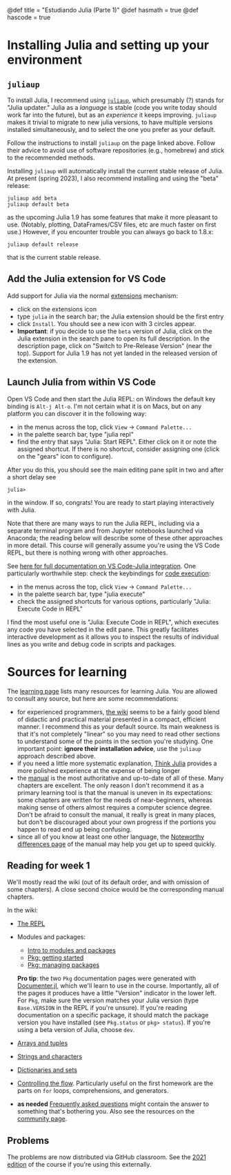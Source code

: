 @def title = "Estudiando Julia (Parte 1)"
@def hasmath = true
@def hascode = true


# Installing Julia and setting up your environment

## `juliaup`

To install Julia, I recommend using [`juliaup`](https://github.com/JuliaLang/juliaup), which presumably (?) stands for "Julia updater." Julia as a *language* is stable (code you write today should work far into the future), but as an *experience* it keeps improving. `juliaup` makes it trivial to migrate to new julia versions, to have multiple versions installed simultaneously, and to select the one you prefer as your default.

Follow the instructions to install `juliaup` on the page linked above. Follow their advice to avoid use of software repositories (e.g., homebrew) and stick to the recommended methods.

Installing `juliaup` will automatically install the current stable release of Julia. At present (spring 2023), I also recommend installing and using the "beta" release:

```
juliaup add beta
juliaup default beta
```

as the upcoming Julia 1.9 has some features that make it more pleasant to use. (Notably, plotting, DataFrames/CSV files, etc are much faster on first use.) However, if you encounter trouble you can always go back to 1.8.x:

```
juliaup default release
```

that is the current stable release.

## Add the Julia extension for VS Code

Add support for Julia via the normal [extensions](https://code.visualstudio.com/docs/editor/extension-marketplace) mechanism:

- click on the extensions icon
- type `julia` in the search bar; the Julia extension should be the first entry
- click `Install`. You should see a new icon with 3 circles appear.
- **Important**: if you decide to use the `beta` version of Julia, click on the Julia extension in the search pane to open its full description. In the description page, click on "Switch to Pre-Release Version" (near the top).  Support for Julia 1.9 has not yet landed in the released version of the extension.

## Launch Julia from within VS Code

Open VS Code and then start the Julia REPL: on Windows the default key binding is `Alt-j Alt-o`. I'm not certain what it is on Macs, but on any platform you can discover it in the following way:

- in the menus across the top, click `View` -> `Command Palette...`
- in the palette search bar, type "julia repl"
- find the entry that says "Julia: Start REPL". Either click on it or note the assigned shortcut. If there is no shortcut, consider assigning one (click on the "gears" icon to configure).

After you do this, you should see the main editing pane split in two and after a short delay see

```
julia>
```

in the window. If so, congrats! You are ready to start playing interactively with Julia.

Note that there are many ways to run the Julia REPL, including via a separate terminal program and from Jupyter notebooks launched via Anaconda; the reading below will describe some of these other approaches in more detail.
This course will generally assume you're using the VS Code REPL, but there is nothing wrong with other approaches.

See [here for full documentation on VS Code-Julia integration](https://www.julia-vscode.org/docs/stable/).
One particularly worthwhile step: check the keybindings for [code execution](https://www.julia-vscode.org/docs/stable/userguide/runningcode/):

- in the menus across the top, click `View` -> `Command Palette...`
- in the palette search bar, type "julia execute"
- check the assigned shortcuts for various options, particularly "Julia: Execute Code in REPL"

I find the most useful one is "Julia: Execute Code in REPL", which executes any code you have selected in the edit pane. This greatly facilitates interactive development as it allows you to inspect the results of individual lines as you write and debug code in scripts and packages.

# Sources for learning

The [learning page](https://julialang.org/learning/) lists many resources for learning Julia.  You are allowed to consult any source, but here are some recommendations:

- for experienced programmers, [the wiki](https://en.wikibooks.org/wiki/Introducing_Julia) seems to be a fairly good blend of didactic and practical material presented in a compact, efficient manner.  I recommend this as your default source.  Its main weakness is that it's not completely "linear" so you may need to read other sections to understand some of the points in the section you're studying. One important point: **ignore their installation advice**, use the `juliaup` approach described above.
- if you need a little more systematic explanation, [Think Julia](https://benlauwens.github.io/ThinkJulia.jl/latest/book.html) provides a more polished experience at the expense of being longer
- the [manual](https://docs.julialang.org/en/v1/) is the most authoritative and up-to-date of all of these. Many chapters are excellent. The only reason I don't recommend it as a primary learning tool is that the manual is uneven in its expectations: some chapters are written for the needs of near-beginners, whereas making sense of others almost requires a computer science degree. Don't be afraid to consult the manual, it really is great in many places, but don't be discouraged about your own progress if the portions you happen to read end up being confusing.
- since all of you know at least one other language, the [Noteworthy differences page](https://docs.julialang.org/en/v1/manual/noteworthy-differences/) of the manual may help you get up to speed quickly.

## Reading for week 1

We'll mostly read the wiki (out of its default order, and with omission of some chapters).  A close second choice would be the corresponding manual chapters.

In the wiki:

- [The REPL](https://en.wikibooks.org/wiki/Introducing_Julia/The_REPL)
- Modules and packages:
  + [Intro to modules and packages](https://en.wikibooks.org/wiki/Introducing_Julia/Modules_and_packages)
  + [Pkg: getting started](https://pkgdocs.julialang.org/v1/getting-started)
  + [Pkg: managing packages](https://pkgdocs.julialang.org/v1/managing-packages)

  **Pro tip**: the two `Pkg` documentation pages were generated with [Documenter.jl](https://juliadocs.github.io/Documenter.jl/stable/), which we'll learn to use in the course. Importantly, all of the pages it produces have a little "Version" indicator in the lower left. For `Pkg`, make sure the version matches your Julia version (type `Base.VERSION` in the REPL if you're unsure).  If you're reading documentation on a specific package, it should match the package version you have installed (see `Pkg.status` or `pkg> status`). If you're using a beta version of Julia, choose `dev`.
- [Arrays and tuples](https://en.wikibooks.org/wiki/Introducing_Julia/Arrays_and_tuples)
- [Strings and characters](https://en.wikibooks.org/wiki/Introducing_Julia/Strings_and_characters)
- [Dictionaries and sets](https://en.wikibooks.org/wiki/Introducing_Julia/Dictionaries_and_sets)
- [Controlling the flow](https://en.wikibooks.org/wiki/Introducing_Julia/Controlling_the_flow). Particularly useful on the first homework are the parts on `for` loops, comprehensions, and generators.
- **as needed** [Frequently asked questions](https://docs.julialang.org/en/v1/manual/faq/) might contain the answer to something that's bothering you. Also see the resources on the [community page](https://julialang.org/community/).

## Problems

The problems are now distributed via GitHub classroom. See the [2021 edition](../README.md) of the course if you're using this externally.